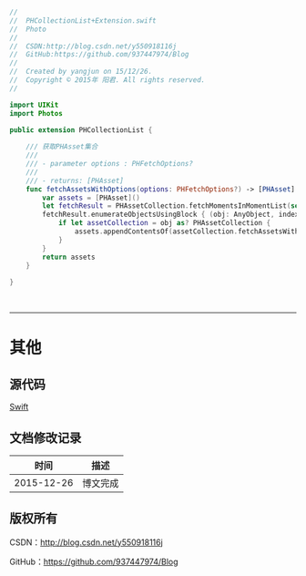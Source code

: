 ```swift
//
//  PHCollectionList+Extension.swift
//  Photo
//
//  CSDN:http://blog.csdn.net/y550918116j
//  GitHub:https://github.com/937447974/Blog
//
//  Created by yangjun on 15/12/26.
//  Copyright © 2015年 阳君. All rights reserved.
//

import UIKit
import Photos

public extension PHCollectionList {
    
    /// 获取PHAsset集合
    ///
    /// - parameter options : PHFetchOptions?
    ///
    /// - returns: [PHAsset]
    func fetchAssetsWithOptions(options: PHFetchOptions?) -> [PHAsset] {
        var assets = [PHAsset]()
        let fetchResult = PHAssetCollection.fetchMomentsInMomentList(self, options: options)
        fetchResult.enumerateObjectsUsingBlock { (obj: AnyObject, index: Int, umPointer: UnsafeMutablePointer<ObjCBool>) -> Void in
            if let assetCollection = obj as? PHAssetCollection {
                assets.appendContentsOf(assetCollection.fetchAssetsWithOptions(options))
            }
        }
        return assets
    }
    
}
```

&#160;

----------

# 其他

## 源代码

[Swift](https://github.com/937447974/Swift)

## 文档修改记录

| 时间 | 描述 |
| ---- | ---- |
| 2015-12-26 | 博文完成 |

## 版权所有

CSDN：http://blog.csdn.net/y550918116j

GitHub：https://github.com/937447974/Blog